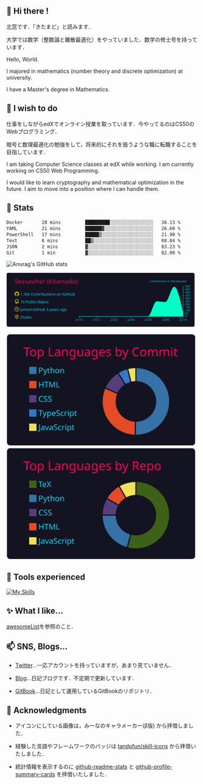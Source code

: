 ## 👋 Hi there !

北窓です．「きたまど」と読みます．

大学では数学（整数論と離散最適化）をやっていました．数学の修士号を持っています．

Hello, World.

I majored in mathematics (number theory and discrete optimization) at university.

I have a Master's degree in Mathematics.

## 🌱 I wish to do

仕事をしながらedXでオンライン授業を取っています．今やってるのはCS50のWebプログラミング．

暗号と数理最適化の勉強をして，将来的にそれを扱うような職に転職することを目指しています．

I am taking Computer Science classes at edX while working. I am currently working on CS50 Web Programming.

I would like to learn cryptography and mathematical optimization in the future. I aim to move into a position where I can handle them.

## 🔭 Stats


<!--START_SECTION:waka-->

```text
Docker       28 mins         █████████░░░░░░░░░░░░░░░░   36.13 %
YAML         21 mins         ██████▓░░░░░░░░░░░░░░░░░░   26.60 %
PowerShell   17 mins         █████▒░░░░░░░░░░░░░░░░░░░   21.90 %
Text         6 mins          ██▒░░░░░░░░░░░░░░░░░░░░░░   08.84 %
JSON         2 mins          ▓░░░░░░░░░░░░░░░░░░░░░░░░   03.23 %
Git          1 min           ▓░░░░░░░░░░░░░░░░░░░░░░░░   02.00 %
```

<!--END_SECTION:waka-->


![Anurag's GitHub stats](https://github-readme-stats.vercel.app/api?username=Seasawher&count_private=true&theme=github_dark&show_icons=true)


[![](https://raw.githubusercontent.com/Seasawher/Seasawher/main/profile-summary-card-output/2077/0-profile-details.svg)](https://github.com/vn7n24fzkq/github-profile-summary-cards)

[![](https://raw.githubusercontent.com/Seasawher/Seasawher/main/profile-summary-card-output/2077/2-most-commit-language.svg)](https://github.com/vn7n24fzkq/github-profile-summary-cards) [![](https://raw.githubusercontent.com/Seasawher/Seasawher/main/profile-summary-card-output/2077/1-repos-per-language.svg)](https://github.com/vn7n24fzkq/github-profile-summary-cards)

## 🧰 Tools experienced

[![My Skills](https://skillicons.dev/icons?i=bootstrap,jquery,laravel,django,mysql,sqlite,git,docker,vscode&theme=dark)](https://skillicons.dev)

## :sparkles: What I like...

[awesomeList](./awesomeList.md)を参照のこと．

## 📫 SNS, Blogs...

* [Twitter](https://twitter.com/seasawher)...一応アカウントを持っていますが，あまり見ていません．

* [Blog](https://seasawher.hatenablog.com/)...日記ブログです．不定期で更新しています．

* [GitBook](https://kitamado.gitbook.io/diary/)...日記として運用しているGitBookのリポジトリ．

## :bow: Acknowledgments

* アイコンにしている画像は，みーなのキャラメーカー(β版) から拝借しました．

* 経験した言語やフレームワークのバッジは [tandpfun/skill-icons](https://github.com/tandpfun/skill-icons#icons-list) から拝借いたしました．

* 統計情報を表示するのに [github-readme-stats](https://github.com/anuraghazra/github-readme-stats) と [github-profile-summary-cards](https://github.com/vn7n24fzkq/github-profile-summary-cards) を拝借いたしました．
